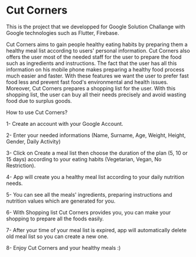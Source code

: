 # Cut Corners

This is the project that we developped for Google Solution Challange with Google technologies such as Flutter, Firebase.

Cut Corners aims to gain people healthy eating habits by preparing them a healthy meal list according to users' personal information. Cut Corners also offers the user most of the needed staff for the user to prepare the food such as ingredients and instructions. The fact that the user has all this information on his mobile phone makes preparing a healthy food process much easier and faster. With these features we want the user to prefer fast food less and prevent fast food's environmental and health issues. Moreover, Cut Corners prepares a shopping list for the user. With this shopping list, the user can buy all their needs precisely and avoid wasting food due to surplus goods.

How to use Cut Corners?

1- Create an account with your Google Account.

2- Enter your needed informations (Name, Surname, Age, Weight, Height, Gender, Daily Activity)

3- Click on Create a meal list then choose the duration of the plan (5, 10 or 15 days) according to your eating habits (Vegetarian, Vegan, No Restriction).

4- App will create you a healthy meal list according to your daily nutrition needs.

5- You can see all the meals' ingredients, preparing instructions and nutrition values which are generated for you.

6- With Shopping list Cut Corners provides you, you can make your shopping to prepare all the foods easily.

7- After your time of your meal list is expired, app will automatically delete old meal list so you can create a new one.

8- Enjoy Cut Corners and your healthy meals :)
